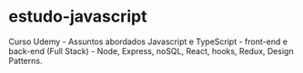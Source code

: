 # estudo-javascript
Curso Udemy - Assuntos abordados Javascript e TypeScript - front-end e back-end (Full Stack) - Node, Express, noSQL, React, hooks, Redux, Design Patterns.
